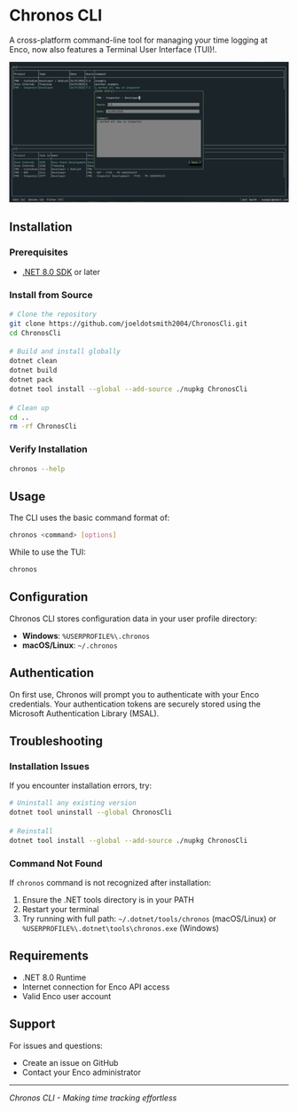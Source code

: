 # Chronos CLI

A cross-platform command-line tool for managing your time logging at Enco, now also features a Terminal User Interface (TUI)!.

![Example Tui](ReadMeResources/EditEntry.png)

## Installation

### Prerequisites
- [.NET 8.0 SDK](https://dotnet.microsoft.com/download/dotnet/8.0) or later

### Install from Source

```bash
# Clone the repository
git clone https://github.com/joeldotsmith2004/ChronosCli.git
cd ChronosCli

# Build and install globally
dotnet clean
dotnet build
dotnet pack
dotnet tool install --global --add-source ./nupkg ChronosCli

# Clean up
cd ..
rm -rf ChronosCli
```

### Verify Installation

```bash
chronos --help
```

## Usage

The CLI uses the basic command format of:

```bash
chronos <command> [options]
```

While to use the TUI:
```bash
chronos
```

## Configuration

Chronos CLI stores configuration data in your user profile directory:

- **Windows**: `%USERPROFILE%\.chronos`
- **macOS/Linux**: `~/.chronos`

## Authentication

On first use, Chronos will prompt you to authenticate with your Enco credentials. Your authentication tokens are securely stored using the Microsoft Authentication Library (MSAL).

## Troubleshooting

### Installation Issues

If you encounter installation errors, try:

```bash
# Uninstall any existing version
dotnet tool uninstall --global ChronosCli

# Reinstall
dotnet tool install --global --add-source ./nupkg ChronosCli
```

### Command Not Found

If `chronos` command is not recognized after installation:

1. Ensure the .NET tools directory is in your PATH
2. Restart your terminal
3. Try running with full path: `~/.dotnet/tools/chronos` (macOS/Linux) or `%USERPROFILE%\.dotnet\tools\chronos.exe` (Windows)

## Requirements

- .NET 8.0 Runtime
- Internet connection for Enco API access
- Valid Enco user account


## Support

For issues and questions:
- Create an issue on GitHub
- Contact your Enco administrator

---

*Chronos CLI - Making time tracking effortless*

